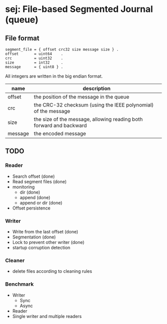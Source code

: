 sej: File-based Segmented Journal (queue)
=========================================

File format
-----------

```
segment_file = { offset crc32 size message size } .
offset       = uint64    .
crc          = uint32    .
size         = int32     .
message      = { uint8 } .
```

All integers are written in the big endian format.

 name    | description
-------- | -----------------------------------------------------------
 offset  | the position of the message in the queue
 crc     | the CRC-32 checksum (using the IEEE polynomial) of the message
 size    | the size of the message, allowing reading both forward and backward
 message | the encoded message

TODO
----

### Reader

* Search offset (done)
* Read segment files (done)
* monitoring
    - dir (done)
    - append (done)
    - append or dir (done)
* Offset persistence

### Writer

* Write from the last offset (done)
* Segmentation (done)
* Lock to prevent other writer (done)
* startup corruption detection

### Cleaner

* delete files according to cleaning rules

### Benchmark

* Writer
    - Sync
    - Async
* Reader
* Single writer and multiple readers
